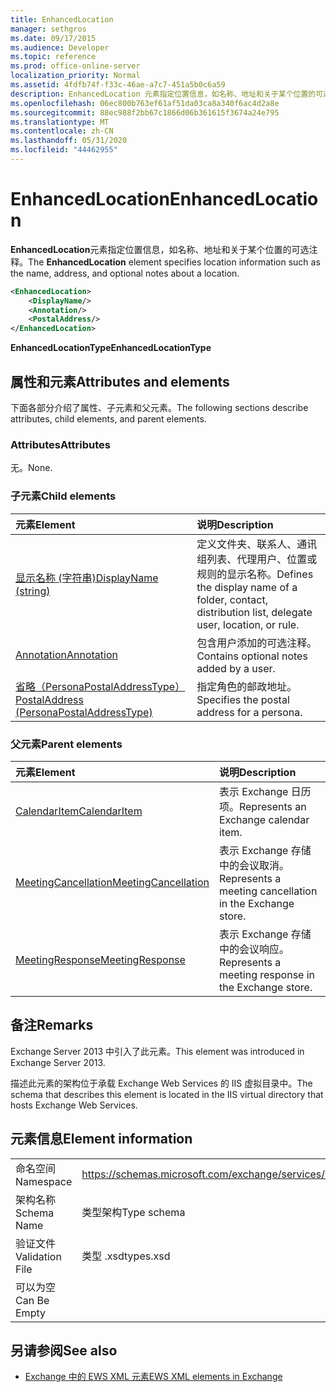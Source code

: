 ```yaml
---
title: EnhancedLocation
manager: sethgros
ms.date: 09/17/2015
ms.audience: Developer
ms.topic: reference
ms.prod: office-online-server
localization_priority: Normal
ms.assetid: 4fdfb74f-f33c-46ae-a7c7-451a5b0c6a59
description: EnhancedLocation 元素指定位置信息，如名称、地址和关于某个位置的可选注释。
ms.openlocfilehash: 06ec800b763ef61af51da03ca8a340f6ac4d2a8e
ms.sourcegitcommit: 88ec988f2bb67c1866d06b361615f3674a24e795
ms.translationtype: MT
ms.contentlocale: zh-CN
ms.lasthandoff: 05/31/2020
ms.locfileid: "44462955"
---
```

# <a name="enhancedlocation"></a><span data-ttu-id="6c49f-103">EnhancedLocation</span><span class="sxs-lookup"><span data-stu-id="6c49f-103">EnhancedLocation</span></span>

<span data-ttu-id="6c49f-104">**EnhancedLocation**元素指定位置信息，如名称、地址和关于某个位置的可选注释。</span><span class="sxs-lookup"><span data-stu-id="6c49f-104">The **EnhancedLocation** element specifies location information such as the name, address, and optional notes about a location.</span></span> 
  
```XML
<EnhancedLocation>
    <DisplayName/>
    <Annotation/>
    <PostalAddress/>
</EnhancedLocation>
```

 <span data-ttu-id="6c49f-105">**EnhancedLocationType**</span><span class="sxs-lookup"><span data-stu-id="6c49f-105">**EnhancedLocationType**</span></span>
## <a name="attributes-and-elements"></a><span data-ttu-id="6c49f-106">属性和元素</span><span class="sxs-lookup"><span data-stu-id="6c49f-106">Attributes and elements</span></span>

<span data-ttu-id="6c49f-107">下面各部分介绍了属性、子元素和父元素。</span><span class="sxs-lookup"><span data-stu-id="6c49f-107">The following sections describe attributes, child elements, and parent elements.</span></span>
  
### <a name="attributes"></a><span data-ttu-id="6c49f-108">Attributes</span><span class="sxs-lookup"><span data-stu-id="6c49f-108">Attributes</span></span>

<span data-ttu-id="6c49f-109">无。</span><span class="sxs-lookup"><span data-stu-id="6c49f-109">None.</span></span>
  
### <a name="child-elements"></a><span data-ttu-id="6c49f-110">子元素</span><span class="sxs-lookup"><span data-stu-id="6c49f-110">Child elements</span></span>

|<span data-ttu-id="6c49f-111">**元素**</span><span class="sxs-lookup"><span data-stu-id="6c49f-111">**Element**</span></span>|<span data-ttu-id="6c49f-112">**说明**</span><span class="sxs-lookup"><span data-stu-id="6c49f-112">**Description**</span></span>|
|:-----|:-----|
|[<span data-ttu-id="6c49f-113">显示名称 (字符串)</span><span class="sxs-lookup"><span data-stu-id="6c49f-113">DisplayName (string)</span></span>](displayname-string.md) <br/> |<span data-ttu-id="6c49f-114">定义文件夹、联系人、通讯组列表、代理用户、位置或规则的显示名称。</span><span class="sxs-lookup"><span data-stu-id="6c49f-114">Defines the display name of a folder, contact, distribution list, delegate user, location, or rule.</span></span>  <br/> |
|[<span data-ttu-id="6c49f-115">Annotation</span><span class="sxs-lookup"><span data-stu-id="6c49f-115">Annotation</span></span>](annotation.md) <br/> |<span data-ttu-id="6c49f-116">包含用户添加的可选注释。</span><span class="sxs-lookup"><span data-stu-id="6c49f-116">Contains optional notes added by a user.</span></span>  <br/> |
|[<span data-ttu-id="6c49f-117">省略（PersonaPostalAddressType）</span><span class="sxs-lookup"><span data-stu-id="6c49f-117">PostalAddress (PersonaPostalAddressType)</span></span>](postaladdress-personapostaladdresstype.md) <br/> |<span data-ttu-id="6c49f-118">指定角色的邮政地址。</span><span class="sxs-lookup"><span data-stu-id="6c49f-118">Specifies the postal address for a persona.</span></span>  <br/> |
   
### <a name="parent-elements"></a><span data-ttu-id="6c49f-119">父元素</span><span class="sxs-lookup"><span data-stu-id="6c49f-119">Parent elements</span></span>

|<span data-ttu-id="6c49f-120">**元素**</span><span class="sxs-lookup"><span data-stu-id="6c49f-120">**Element**</span></span>|<span data-ttu-id="6c49f-121">**说明**</span><span class="sxs-lookup"><span data-stu-id="6c49f-121">**Description**</span></span>|
|:-----|:-----|
|[<span data-ttu-id="6c49f-122">CalendarItem</span><span class="sxs-lookup"><span data-stu-id="6c49f-122">CalendarItem</span></span>](calendaritem.md) <br/> |<span data-ttu-id="6c49f-123">表示 Exchange 日历项。</span><span class="sxs-lookup"><span data-stu-id="6c49f-123">Represents an Exchange calendar item.</span></span>  <br/> |
|[<span data-ttu-id="6c49f-124">MeetingCancellation</span><span class="sxs-lookup"><span data-stu-id="6c49f-124">MeetingCancellation</span></span>](meetingcancellation.md) <br/> |<span data-ttu-id="6c49f-125">表示 Exchange 存储中的会议取消。</span><span class="sxs-lookup"><span data-stu-id="6c49f-125">Represents a meeting cancellation in the Exchange store.</span></span>  <br/> |
|[<span data-ttu-id="6c49f-126">MeetingResponse</span><span class="sxs-lookup"><span data-stu-id="6c49f-126">MeetingResponse</span></span>](meetingresponse.md) <br/> |<span data-ttu-id="6c49f-127">表示 Exchange 存储中的会议响应。</span><span class="sxs-lookup"><span data-stu-id="6c49f-127">Represents a meeting response in the Exchange store.</span></span>  <br/> |
   
## <a name="remarks"></a><span data-ttu-id="6c49f-128">备注</span><span class="sxs-lookup"><span data-stu-id="6c49f-128">Remarks</span></span>

<span data-ttu-id="6c49f-129">Exchange Server 2013 中引入了此元素。</span><span class="sxs-lookup"><span data-stu-id="6c49f-129">This element was introduced in Exchange Server 2013.</span></span>
  
<span data-ttu-id="6c49f-130">描述此元素的架构位于承载 Exchange Web Services 的 IIS 虚拟目录中。</span><span class="sxs-lookup"><span data-stu-id="6c49f-130">The schema that describes this element is located in the IIS virtual directory that hosts Exchange Web Services.</span></span>
  
## <a name="element-information"></a><span data-ttu-id="6c49f-131">元素信息</span><span class="sxs-lookup"><span data-stu-id="6c49f-131">Element information</span></span>

|||
|:-----|:-----|
|<span data-ttu-id="6c49f-132">命名空间</span><span class="sxs-lookup"><span data-stu-id="6c49f-132">Namespace</span></span>  <br/> |https://schemas.microsoft.com/exchange/services/2006/types  <br/> |
|<span data-ttu-id="6c49f-133">架构名称</span><span class="sxs-lookup"><span data-stu-id="6c49f-133">Schema Name</span></span>  <br/> |<span data-ttu-id="6c49f-134">类型架构</span><span class="sxs-lookup"><span data-stu-id="6c49f-134">Type schema</span></span>  <br/> |
|<span data-ttu-id="6c49f-135">验证文件</span><span class="sxs-lookup"><span data-stu-id="6c49f-135">Validation File</span></span>  <br/> |<span data-ttu-id="6c49f-136">类型 .xsd</span><span class="sxs-lookup"><span data-stu-id="6c49f-136">types.xsd</span></span>  <br/> |
|<span data-ttu-id="6c49f-137">可以为空</span><span class="sxs-lookup"><span data-stu-id="6c49f-137">Can Be Empty</span></span>  <br/> ||
   
## <a name="see-also"></a><span data-ttu-id="6c49f-138">另请参阅</span><span class="sxs-lookup"><span data-stu-id="6c49f-138">See also</span></span>



- [<span data-ttu-id="6c49f-139">Exchange 中的 EWS XML 元素</span><span class="sxs-lookup"><span data-stu-id="6c49f-139">EWS XML elements in Exchange</span></span>](ews-xml-elements-in-exchange.md)

